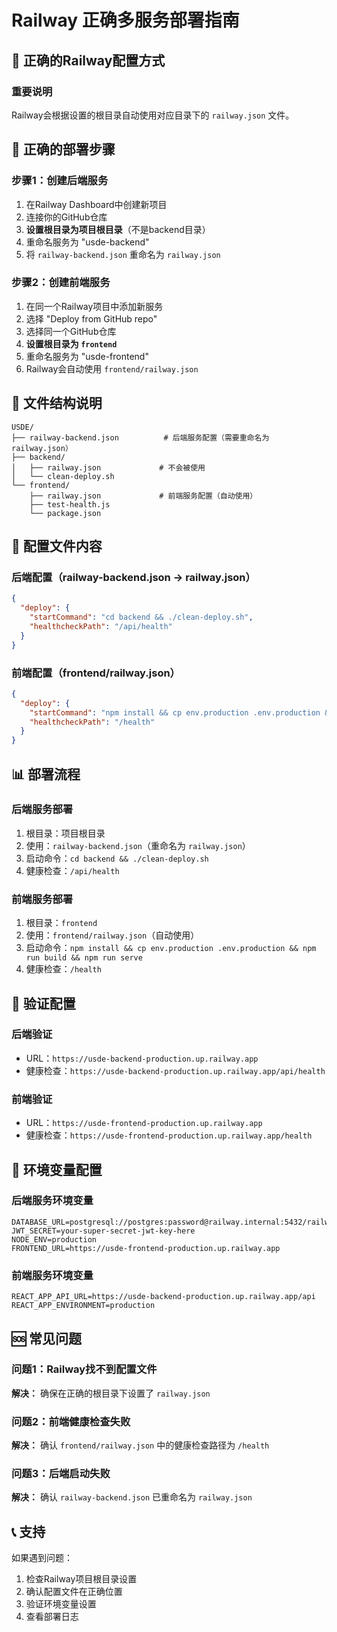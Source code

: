 # Railway 正确多服务部署指南

## 🎯 正确的Railway配置方式

### 重要说明
Railway会根据设置的根目录自动使用对应目录下的 `railway.json` 文件。

## 🚀 正确的部署步骤

### 步骤1：创建后端服务
1. 在Railway Dashboard中创建新项目
2. 连接你的GitHub仓库
3. **设置根目录为项目根目录**（不是backend目录）
4. 重命名服务为 "usde-backend"
5. 将 `railway-backend.json` 重命名为 `railway.json`

### 步骤2：创建前端服务
1. 在同一个Railway项目中添加新服务
2. 选择 "Deploy from GitHub repo"
3. 选择同一个GitHub仓库
4. **设置根目录为 `frontend`**
5. 重命名服务为 "usde-frontend"
6. Railway会自动使用 `frontend/railway.json`

## 📁 文件结构说明

```
USDE/
├── railway-backend.json          # 后端服务配置（需要重命名为railway.json）
├── backend/
│   ├── railway.json             # 不会被使用
│   └── clean-deploy.sh
└── frontend/
    ├── railway.json             # 前端服务配置（自动使用）
    ├── test-health.js
    └── package.json
```

## 🔧 配置文件内容

### 后端配置（railway-backend.json → railway.json）
```json
{
  "deploy": {
    "startCommand": "cd backend && ./clean-deploy.sh",
    "healthcheckPath": "/api/health"
  }
}
```

### 前端配置（frontend/railway.json）
```json
{
  "deploy": {
    "startCommand": "npm install && cp env.production .env.production && npm run build && npm run serve",
    "healthcheckPath": "/health"
  }
}
```

## 📊 部署流程

### 后端服务部署
1. 根目录：项目根目录
2. 使用：`railway-backend.json`（重命名为 `railway.json`）
3. 启动命令：`cd backend && ./clean-deploy.sh`
4. 健康检查：`/api/health`

### 前端服务部署
1. 根目录：`frontend`
2. 使用：`frontend/railway.json`（自动使用）
3. 启动命令：`npm install && cp env.production .env.production && npm run build && npm run serve`
4. 健康检查：`/health`

## 🎯 验证配置

### 后端验证
- URL：`https://usde-backend-production.up.railway.app`
- 健康检查：`https://usde-backend-production.up.railway.app/api/health`

### 前端验证
- URL：`https://usde-frontend-production.up.railway.app`
- 健康检查：`https://usde-frontend-production.up.railway.app/health`

## 🔧 环境变量配置

### 后端服务环境变量
```env
DATABASE_URL=postgresql://postgres:password@railway.internal:5432/railway
JWT_SECRET=your-super-secret-jwt-key-here
NODE_ENV=production
FRONTEND_URL=https://usde-frontend-production.up.railway.app
```

### 前端服务环境变量
```env
REACT_APP_API_URL=https://usde-backend-production.up.railway.app/api
REACT_APP_ENVIRONMENT=production
```

## 🆘 常见问题

### 问题1：Railway找不到配置文件
**解决：** 确保在正确的根目录下设置了 `railway.json`

### 问题2：前端健康检查失败
**解决：** 确认 `frontend/railway.json` 中的健康检查路径为 `/health`

### 问题3：后端启动失败
**解决：** 确认 `railway-backend.json` 已重命名为 `railway.json`

## 📞 支持

如果遇到问题：
1. 检查Railway项目根目录设置
2. 确认配置文件在正确位置
3. 验证环境变量设置
4. 查看部署日志 
